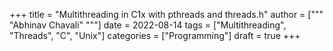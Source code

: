 +++
title = "Multithreading in C1x with pthreads and threads.h"
author = ["""
  "Abhinav Chavali"
  """]
date = 2022-08-14
tags = ["Multithreading", "Threads", "C", "Unix"]
categories = ["Programming"]
draft = true
+++
